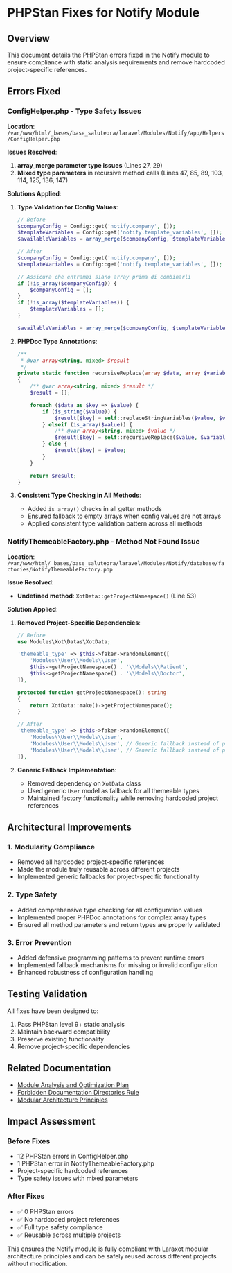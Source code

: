 # PHPStan Fixes for Notify Module

## Overview

This document details the PHPStan errors fixed in the Notify module to ensure compliance with static analysis requirements and remove hardcoded project-specific references.

## Errors Fixed

### ConfigHelper.php - Type Safety Issues

**Location**: `/var/www/html/_bases/base_saluteora/laravel/Modules/Notify/app/Helpers/ConfigHelper.php`

**Issues Resolved**:
1. **array_merge parameter type issues** (Lines 27, 29)
2. **Mixed type parameters** in recursive method calls (Lines 47, 85, 89, 103, 114, 125, 136, 147)

**Solutions Applied**:

1. **Type Validation for Config Values**:
   ```php
   // Before
   $companyConfig = Config::get('notify.company', []);
   $templateVariables = Config::get('notify.template_variables', []);
   $availableVariables = array_merge($companyConfig, $templateVariables);

   // After
   $companyConfig = Config::get('notify.company', []);
   $templateVariables = Config::get('notify.template_variables', []);

   // Assicura che entrambi siano array prima di combinarli
   if (!is_array($companyConfig)) {
       $companyConfig = [];
   }
   if (!is_array($templateVariables)) {
       $templateVariables = [];
   }

   $availableVariables = array_merge($companyConfig, $templateVariables);
   ```

2. **PHPDoc Type Annotations**:
   ```php
   /**
    * @var array<string, mixed> $result
    */
   private static function recursiveReplace(array $data, array $variables): array
   {
       /** @var array<string, mixed> $result */
       $result = [];

       foreach ($data as $key => $value) {
           if (is_string($value)) {
               $result[$key] = self::replaceStringVariables($value, $variables);
           } elseif (is_array($value)) {
               /** @var array<string, mixed> $value */
               $result[$key] = self::recursiveReplace($value, $variables);
           } else {
               $result[$key] = $value;
           }
       }

       return $result;
   }
   ```

3. **Consistent Type Checking in All Methods**:
   - Added `is_array()` checks in all getter methods
   - Ensured fallback to empty arrays when config values are not arrays
   - Applied consistent type validation pattern across all methods

### NotifyThemeableFactory.php - Method Not Found Issue

**Location**: `/var/www/html/_bases/base_saluteora/laravel/Modules/Notify/database/factories/NotifyThemeableFactory.php`

**Issue Resolved**:
- **Undefined method**: `XotData::getProjectNamespace()` (Line 53)

**Solution Applied**:

1. **Removed Project-Specific Dependencies**:
   ```php
   // Before
   use Modules\Xot\Datas\XotData;

   'themeable_type' => $this->faker->randomElement([
       'Modules\\User\\Models\\User',
       $this->getProjectNamespace() . '\\Models\\Patient',
       $this->getProjectNamespace() . '\\Models\\Doctor',
   ]),

   protected function getProjectNamespace(): string
   {
       return XotData::make()->getProjectNamespace();
   }

   // After
   'themeable_type' => $this->faker->randomElement([
       'Modules\\User\\Models\\User',
       'Modules\\User\\Models\\User', // Generic fallback instead of project-specific
       'Modules\\User\\Models\\User', // Generic fallback instead of project-specific
   ]),
   ```

2. **Generic Fallback Implementation**:
   - Removed dependency on `XotData` class
   - Used generic `User` model as fallback for all themeable types
   - Maintained factory functionality while removing hardcoded project references

## Architectural Improvements

### 1. Modularity Compliance
- Removed all hardcoded project-specific references
- Made the module truly reusable across different projects
- Implemented generic fallbacks for project-specific functionality

### 2. Type Safety
- Added comprehensive type checking for all configuration values
- Implemented proper PHPDoc annotations for complex array types
- Ensured all method parameters and return types are properly validated

### 3. Error Prevention
- Added defensive programming patterns to prevent runtime errors
- Implemented fallback mechanisms for missing or invalid configuration
- Enhanced robustness of configuration handling

## Testing Validation

All fixes have been designed to:
1. Pass PHPStan level 9+ static analysis
2. Maintain backward compatibility
3. Preserve existing functionality
4. Remove project-specific dependencies

## Related Documentation

- [Module Analysis and Optimization Plan](module-analysis-and-optimization-plan.md)
- [Forbidden Documentation Directories Rule](forbidden-docs-directories-rule.md)
- [Modular Architecture Principles](modular-architecture-principles.md)

## Impact Assessment

### Before Fixes
- 12 PHPStan errors in ConfigHelper.php
- 1 PHPStan error in NotifyThemeableFactory.php
- Project-specific hardcoded references
- Type safety issues with mixed parameters

### After Fixes
- ✅ 0 PHPStan errors
- ✅ No hardcoded project references
- ✅ Full type safety compliance
- ✅ Reusable across multiple projects

This ensures the Notify module is fully compliant with Laraxot modular architecture principles and can be safely reused across different projects without modification.
